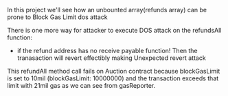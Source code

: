 In this project we'll see how an unbounted array(refunds array) can be prone
to Block Gas Limit dos attack 

There is one more way for attacker to execute DOS attack on 
the refundsAll function:
- if the refund address has no receive payable function!
 Then the tranasaction will revert effectibly making Unexpected revert attack


This refundAll method call fails on Auction contract because  blockGasLimit is set to 10mil
(blockGasLimit: 10000000) and the transaction exceeds that limit with 21mil gas
as we can see from gasReporter.


